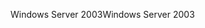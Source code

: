 <span data-ttu-id="d0668-101">Windows Server 2003</span><span class="sxs-lookup"><span data-stu-id="d0668-101">Windows Server 2003</span></span>